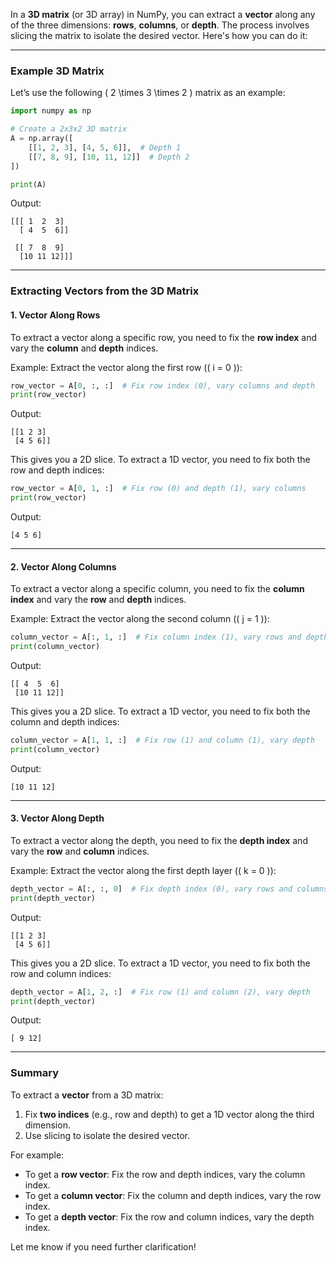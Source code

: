 In a **3D matrix** (or 3D array) in NumPy, you can extract a **vector** along any of the three dimensions: **rows**, **columns**, or **depth**. The process involves slicing the matrix to isolate the desired vector. Here's how you can do it:

---

### Example 3D Matrix
Let’s use the following \( 2 \times 3 \times 2 \) matrix as an example:

```python
import numpy as np

# Create a 2x3x2 3D matrix
A = np.array([
    [[1, 2, 3], [4, 5, 6]],  # Depth 1
    [[7, 8, 9], [10, 11, 12]]  # Depth 2
])

print(A)
```

Output:
```
[[[ 1  2  3]
  [ 4  5  6]]

 [[ 7  8  9]
  [10 11 12]]]
```

---

### Extracting Vectors from the 3D Matrix

#### 1. **Vector Along Rows**
To extract a vector along a specific row, you need to fix the **row index** and vary the **column** and **depth** indices.

Example: Extract the vector along the first row (\( i = 0 \)):

```python
row_vector = A[0, :, :]  # Fix row index (0), vary columns and depth
print(row_vector)
```

Output:
```
[[1 2 3]
 [4 5 6]]
```

This gives you a 2D slice. To extract a 1D vector, you need to fix both the row and depth indices:

```python
row_vector = A[0, 1, :]  # Fix row (0) and depth (1), vary columns
print(row_vector)
```

Output:
```
[4 5 6]
```

---

#### 2. **Vector Along Columns**
To extract a vector along a specific column, you need to fix the **column index** and vary the **row** and **depth** indices.

Example: Extract the vector along the second column (\( j = 1 \)):

```python
column_vector = A[:, 1, :]  # Fix column index (1), vary rows and depth
print(column_vector)
```

Output:
```
[[ 4  5  6]
 [10 11 12]]
```

This gives you a 2D slice. To extract a 1D vector, you need to fix both the column and depth indices:

```python
column_vector = A[1, 1, :]  # Fix row (1) and column (1), vary depth
print(column_vector)
```

Output:
```
[10 11 12]
```

---

#### 3. **Vector Along Depth**
To extract a vector along the depth, you need to fix the **depth index** and vary the **row** and **column** indices.

Example: Extract the vector along the first depth layer (\( k = 0 \)):

```python
depth_vector = A[:, :, 0]  # Fix depth index (0), vary rows and columns
print(depth_vector)
```

Output:
```
[[1 2 3]
 [4 5 6]]
```

This gives you a 2D slice. To extract a 1D vector, you need to fix both the row and column indices:

```python
depth_vector = A[1, 2, :]  # Fix row (1) and column (2), vary depth
print(depth_vector)
```

Output:
```
[ 9 12]
```

---

### Summary
To extract a **vector** from a 3D matrix:
1. Fix **two indices** (e.g., row and depth) to get a 1D vector along the third dimension.
2. Use slicing to isolate the desired vector.

For example:
- To get a **row vector**: Fix the row and depth indices, vary the column index.
- To get a **column vector**: Fix the column and depth indices, vary the row index.
- To get a **depth vector**: Fix the row and column indices, vary the depth index.

Let me know if you need further clarification!
